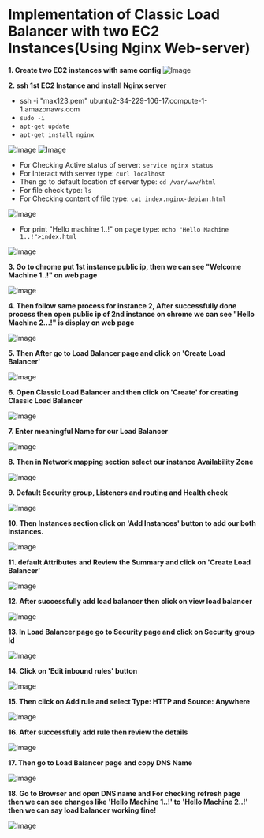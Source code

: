 # Implementation of Classic Load Balancer with two EC2 Instances(Using Nginx Web-server)

**1. Create two EC2 instances with same config**
![Image](./images/1.png)

**2. ssh 1st EC2 Instance and install Nginx server**
- ssh -i "max123.pem" ubuntu2-34-229-106-17.compute-1-1.amazonaws.com
- `sudo -i`
- `apt-get update`
- `apt-get install nginx`

![Image](./images/1a.png)
![Image](./images/1b.png)
- For Checking Active status of server: `service nginx status`
- For Interact with server type: `curl localhost`
- Then go to default location of server type: `cd /var/www/html`
- For file check type: `ls`
- For Checking content of file type: `cat index.nginx-debian.html`

![Image](./images/1c.png)
- For print "Hello machine 1..!" on page type: `echo "Hello Machine 1..!">index.html`

![Image](./images/1d.png)

**3. Go to chrome put 1st instance public ip, then we can see "Welcome Machine 1..!" on web page**

![Image](./images/1e.png)

**4. Then follow same process for instance 2, After successfully done process then open public ip of 2nd instance on chrome we can see "Hello Machine 2...!" is display on web page**

![Image](./images/1f.png)

**5. Then After go to Load Balancer page and click on 'Create Load Balancer'**

![Image](./images/2.png)

**6. Open Classic Load Balancer and then click on 'Create' for creating Classic Load Balancer**

![Image](./images/3.png)

**7. Enter meaningful Name for our Load Balancer**

![Image](./images/3a.png)

**8. Then in Network mapping section select our instance Availability Zone**

![Image](./images/6.png)

**9. Default Security group, Listeners and routing and Health check**

![Image](./images/4a.png)

**10. Then Instances section click on 'Add Instances' button to add our both instances.**

![Image](./images/5.png)

**11. default Attributes and Review the Summary and click on 'Create Load Balancer'**

![Image](./images/7.png)

**12. After successfully add load balancer then click on view load balancer**

![Image](./images/8.png)

**13. In Load Balancer page go to Security page and click on Security group Id**

![Image](./images/8a.png)

**14. Click on 'Edit inbound rules' button**

![Image](./images/10.png)

**15. Then click on Add rule and select Type: HTTP and Source: Anywhere**

![Image](./images/11.png)

**16. After successfully add rule then review the details**

![Image](./images/12.png)

**17. Then go to Load Balancer page and copy DNS Name**

![Image](./images/13.png)

**18. Go to Browser and open DNS name and For checking refresh page then we can see changes like 'Hello Machine 1..!' to 'Hello Machine 2..!' then we can say load balancer working fine!**

![Image](./images/13a.png)